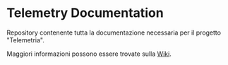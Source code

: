 # Telemetry Documentation
Repository contenente tutta la documentazione necessaria per il progetto "Telemetria".

Maggiori informazioni possono essere trovate sulla [Wiki](https://github.com/metis-vela-unipd/telemetry-documentation/wiki).
